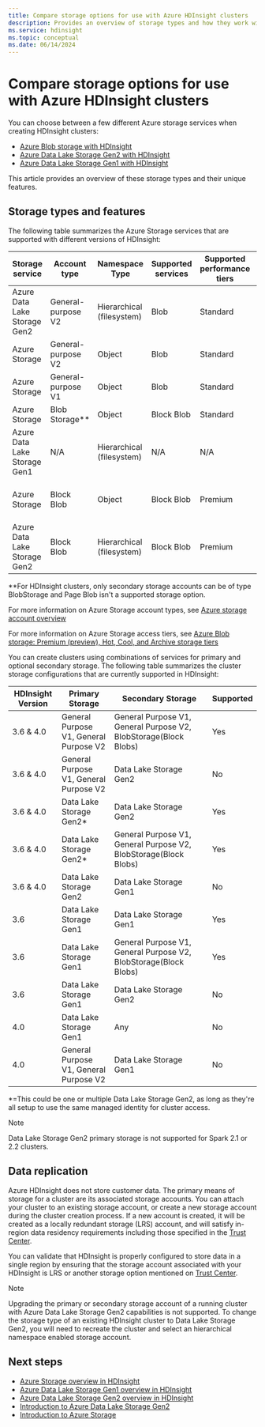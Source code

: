 ```yaml
---
title: Compare storage options for use with Azure HDInsight clusters
description: Provides an overview of storage types and how they work with Azure HDInsight.
ms.service: hdinsight
ms.topic: conceptual
ms.date: 06/14/2024
---
```


# Compare storage options for use with Azure HDInsight clusters

You can choose between a few different Azure storage services when creating HDInsight clusters:

* [Azure Blob storage with HDInsight](./overview-azure-storage.md)
* [Azure Data Lake Storage Gen2 with HDInsight](./overview-data-lake-storage-gen2.md)
* [Azure Data Lake Storage Gen1 with HDInsight](./overview-data-lake-storage-gen1.md)

This article provides an overview of these storage types and their unique features.

## Storage types and features

The following table summarizes the Azure Storage services that are supported with different versions of HDInsight:

| Storage service | Account type | Namespace Type | Supported services | Supported performance tiers | Supported access tiers | HDInsight Version | Cluster type |
|---|---|---|---|---|---|---|---|
|Azure Data Lake Storage Gen2| General-purpose V2 | Hierarchical (filesystem) | Blob | Standard | Hot, Cool, Archive | 3.6+ | All except Spark 2.1 and 2.2|
|Azure Storage| General-purpose V2 | Object | Blob | Standard | Hot, Cool, Archive | 3.6+ | All |
|Azure Storage| General-purpose V1 | Object | Blob | Standard | N/A | All | All |
|Azure Storage| Blob Storage** | Object | Block Blob | Standard | Hot, Cool, Archive | All | All |
|Azure Data Lake Storage Gen1| N/A | Hierarchical (filesystem) | N/A | N/A | N/A | 3.6 Only | All except HBase |
|Azure Storage| Block Blob| Object | Block Blob | Premium | N/A| 3.6+ | Only HBase with accelerated writes|
|Azure Data Lake Storage Gen2| Block Blob| Hierarchical (filesystem) | Block Blob | Premium | N/A| 3.6+ | Only HBase with accelerated writes|

**For HDInsight clusters, only secondary storage accounts can be of type BlobStorage and Page Blob isn't a supported storage option.

For more information on Azure Storage account types, see [Azure storage account overview](../storage/common/storage-account-overview.md)

For more information on Azure Storage access tiers, see [Azure Blob storage: Premium (preview), Hot, Cool, and Archive storage tiers](../storage/blobs/access-tiers-overview.md)

You can create clusters using combinations of services for primary and optional secondary storage. The following table summarizes the cluster storage configurations that are currently supported in HDInsight:

| HDInsight Version | Primary Storage | Secondary Storage | Supported |
|---|---|---|---|
| 3.6 & 4.0 | General Purpose V1, General Purpose V2 | General Purpose V1, General Purpose V2, BlobStorage(Block Blobs) | Yes |
| 3.6 & 4.0 | General Purpose V1, General Purpose V2 | Data Lake Storage Gen2 | No |
| 3.6 & 4.0 | Data Lake Storage Gen2* | Data Lake Storage Gen2 | Yes |
| 3.6 & 4.0 | Data Lake Storage Gen2* | General Purpose V1, General Purpose V2, BlobStorage(Block Blobs) | Yes |
| 3.6 & 4.0 | Data Lake Storage Gen2 | Data Lake Storage Gen1 | No |
| 3.6 | Data Lake Storage Gen1 | Data Lake Storage Gen1 | Yes |
| 3.6 | Data Lake Storage Gen1 | General Purpose V1, General Purpose V2, BlobStorage(Block Blobs) | Yes |
| 3.6 | Data Lake Storage Gen1 | Data Lake Storage Gen2 | No |
| 4.0 | Data Lake Storage Gen1 | Any | No |
| 4.0 | General Purpose V1, General Purpose V2 | Data Lake Storage Gen1 | No |

*=This could be one or multiple Data Lake Storage Gen2, as long as they're all setup to use the same managed identity for cluster access.

> [!NOTE]
> Data Lake Storage Gen2 primary storage is not supported for Spark 2.1 or 2.2 clusters.

## Data replication

Azure HDInsight does not store customer data. The primary means of storage for a cluster are its associated storage accounts. You can attach your cluster to an existing storage account, or create a new storage account during the cluster creation process. If a new account is created, it will be created as a locally redundant storage (LRS) account, and will satisfy in-region data residency requirements including those specified in the [Trust Center](https://azuredatacentermap.azurewebsites.net).

You can validate that HDInsight is properly configured to store data in a single region by ensuring that the storage account associated with your HDInsight is LRS or another storage option mentioned on [Trust Center](https://azuredatacentermap.azurewebsites.net).

>[!NOTE]
> Upgrading the primary or secondary storage account of a running cluster with Azure Data Lake Storage Gen2 capabilities is not supported. To change the storage type of an existing HDInsight cluster to Data Lake Storage Gen2, you will need to recreate the cluster and select an hierarchical namespace enabled storage account.
 
## Next steps

* [Azure Storage overview in HDInsight](./overview-azure-storage.md)
* [Azure Data Lake Storage Gen1 overview in HDInsight](./overview-data-lake-storage-gen1.md)
* [Azure Data Lake Storage Gen2 overview in HDInsight](./overview-data-lake-storage-gen2.md)
* [Introduction to Azure Data Lake Storage Gen2](../storage/blobs/data-lake-storage-introduction.md)
* [Introduction to Azure Storage](../storage/common/storage-introduction.md)
